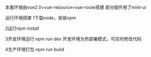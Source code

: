 本套环境由vue2.0+vue-resource+vue-route搭建
部分插件用了mint-ui

运行环境搭建
1下载node，安装npm

2运行npm install

3开发环境运行 npm run dev    开发环境为热部署模式，可实时修改代码

4生产环境打包 npm run build

